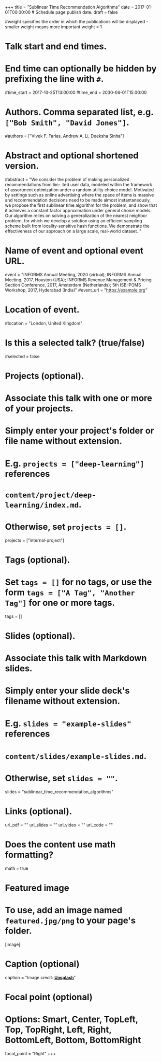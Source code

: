 +++
title = "Sublinear Time Recommendation Algorithms"
date = 2017-01-01T00:00:00  # Schedule page publish date.
draft = false


#weight specifies the order in which the publications will be displayed - smaller weight means more important
weight = 1

# Talk start and end times.
#   End time can optionally be hidden by prefixing the line with `#`.
#time_start = 2017-10-25T13:00:00
#time_end = 2030-06-01T15:00:00

# Authors. Comma separated list, e.g. `["Bob Smith", "David Jones"]`.
#authors = ["Vivek F. Farias, Andrew A. Li, Deeksha Sinha"]

# Abstract and optional shortened version.
#abstract = "We consider the problem of making personalized recommendations from lim- ited user data, modeled within the framework of assortment optimization under a random utility choice model. Motivated by settings such as online advertising where the space of items is massive and recommendation decisions need to be made almost instantaneously, we propose the first sublinear time algorithm for the problem, and show that it achieves a constant factor approximation under general choice models. Our algorithm relies on solving a generalization of the nearest neighbor problem, for which we develop a solution using an efficient sampling scheme built from locality-sensitive hash functions. We demonstrate the effectiveness of our approach on a large scale, real-world dataset. "

# Name of event and optional event URL.
event = "INFORMS Annual Meeting, 2020 (virtual); INFORMS Annual Meeting, 2017, Houston (USA); INFORMS Revenue Management & Pricing Section Conference, 2017, Amsterdam (Netherlands); 5th ISB-POMS Workshop, 2017, Hyderabad (India)"
#event_url = "https://example.org"


# Location of event.
#location = "London, United Kingdom"

# Is this a selected talk? (true/false)
#selected = false

# Projects (optional).
#   Associate this talk with one or more of your projects.
#   Simply enter your project's folder or file name without extension.
#   E.g. `projects = ["deep-learning"]` references 
#   `content/project/deep-learning/index.md`.
#   Otherwise, set `projects = []`.
projects = ["internal-project"]

# Tags (optional).
#   Set `tags = []` for no tags, or use the form `tags = ["A Tag", "Another Tag"]` for one or more tags.
tags = []

# Slides (optional).
#   Associate this talk with Markdown slides.
#   Simply enter your slide deck's filename without extension.
#   E.g. `slides = "example-slides"` references 
#   `content/slides/example-slides.md`.
#   Otherwise, set `slides = ""`.
slides = "sublinear_time_recommendation_algorithms"

# Links (optional).
url_pdf = ""
url_slides = ""
url_video = ""
url_code = ""

# Does the content use math formatting?
math = true

# Featured image
# To use, add an image named `featured.jpg/png` to your page's folder. 
[image]
  # Caption (optional)
  caption = "Image credit: [**Unsplash**](https://unsplash.com/photos/bzdhc5b3Bxs)"

  # Focal point (optional)
  # Options: Smart, Center, TopLeft, Top, TopRight, Left, Right, BottomLeft, Bottom, BottomRight
  focal_point = "Right"
+++